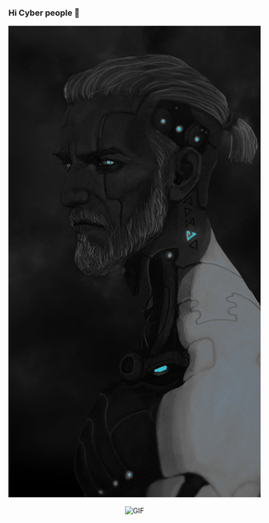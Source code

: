 ### Hi Cyber people 👋

<div align="center">
<img hight="300" width="700" alt="GIF" align="center" src="https://github.com/Kolyanuss/Kolyanuss/blob/main/asset/CyberGeralt%20(1).png">
</div>

</br>

<div align="center">
<img hight="300" width="700" alt="GIF" align="center" src="https://github.com/nesterpnyi/nesterpnyi/blob/main/assets/f97396770799bed0db175abf47b6d943.gif">
</div>

</br>
</br>
</br>
<!--
**Kolyanuss/Kolyanuss** is a ✨ _special_ ✨ repository because its `README.md` (this file) appears on your GitHub profile.

Here are some ideas to get you started:

- 🔭 I’m currently working on ...
- 🌱 I’m currently learning ...
- 👯 I’m looking to collaborate on ...
- 🤔 I’m looking for help with ...
- 💬 Ask me about ...
- 📫 How to reach me: ...
- 😄 Pronouns: ...
- ⚡ Fun fact: ...
-->
